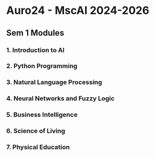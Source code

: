 # Auro24 - MscAI 2024-2026

## Sem 1 Modules

### 1. Introduction to AI
### 2. Python Programming
### 3. Natural Language Processing
### 4. Neural Networks and Fuzzy Logic 
### 5. Business Intelligence
### 6. Science of Living
### 7. Physical Education
